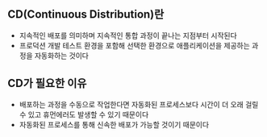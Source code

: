 ## CD(Continuous Distribution)란
* 지속적인 배포를 의미하며 지속적인 통합 과정이 끝나는 지점부터 시작된다
* 프로덕션 개발 테스트 환경을 포함해 선택한 환경으로 애플리케이션을 제공하는 과정을 자동화하는 것이다

## CD가 필요한 이유
* 배포하는 과정을 수동으로 작업한다면 자동화된 프로세스보다 시간이 더 오래 걸릴수 있고 휴먼에러도 발생할 수 있기 때문이다
* 자동화된 프로세스를 통해 신속한 배포가 가능할 것이기 때문이다